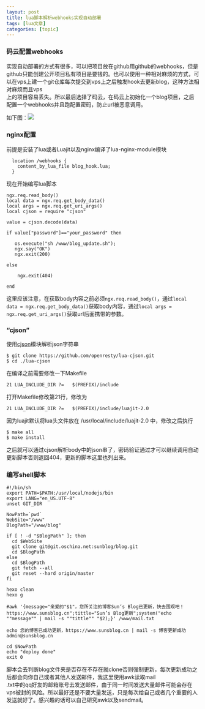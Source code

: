 ```yaml
---
layout: post
title: lua脚本解析webhooks实现自动部署 
tags: [lua文章]
categories: [topic]
---
```

### 码云配置webhooks

实现自动部署的方式有很多，可以把项目放在github用github的webhooks，但是github只能创建公开项目私有项目是要钱的。也可以使用一种相对麻烦的方式，可以在vps上建一个git仓库每次提交到vps上之后触发hook去更新blog，这种方法相对麻烦而且vps  
上的项目容易丢失。所以最后选择了码云，在码云上初始化一个blog项目，之后配置一个webhooks并且跑配置密码，防止url被恶意调用。

如下图：![](https://olef5l6y5.qnssl.com/mayunwebhooks.png?imageView2/0/q/75|watermark/2/text/U3VuJ3MgQmxvZw==/font/5a6L5L2T/fontsize/280/fill/I0Y2MEU1Mg==/dissolve/100/gravity/SouthEast/dx/10/dy/10|imageslim)

### nginx配置

前提是安装了lua或者Luajit以及nginx编译了lua-nginx-module模块

    
    
      location /webhooks {
        content_by_lua_file blog_hook.lua;
      }
    

现在开始编写lua脚本

    
    
    ngx.req.read_body()
    local data = ngx.req.get_body_data()
    local args = ngx.req.get_uri_args()
    local cjson = require "cjson"
    
    value = cjson.decode(data)
    
    if value["password"]=="your_password" then
    
       os.execute("sh /www/blog_update.sh");
       ngx.say("OK")
       ngx.exit(200)
    
    else
    
        ngx.exit(404)
    
    end
    

这里应该注意，在获取body内容之前必须`ngx.req.read_body()`，通过`local data =
ngx.req.get_body_data()`获取body内容，通过`local args =
ngx.req.get_uri_args()`获取url后面携带的参数。

### “cjson”

使用[cjson](https://github.com/openresty/lua-cjson)模块解析json字符串

    
    
    $ git clone https://github.com/openresty/lua-cjson.git
    $ cd ./lua-cjson
    

在编译之前需要修改一下Makefile

    
    
    21 LUA_INCLUDE_DIR ?=   $(PREFIX)/include
    

打开Makefile修改第21行，修改为

    
    
    21 LUA_INCLUDE_DIR ?=   $(PREFIX)/include/luajit-2.0
    

因为luajit默认将lua头文件放在 /usr/local/include/luajit-2.0 中，修改之后执行

    
    
    $ make all
    $ make install
    

之后就可以通过cjson解析body中的json串了，密码验证通过才可以继续调用自动更新脚本否则返回404，更新的脚本这里也列出来。

### 编写shell脚本

    
    
    #!/bin/sh
    export PATH=$PATH:/usr/local/nodejs/bin
    export LANG="en_US.UTF-8"
    unset GIT_DIR 
    
    NowPath=`pwd`
    WebSite="/www"
    BlogPath="/www/blog"
    
    if [ ! -d "$BlogPath" ]; then
      cd $WebSite
      git clone git@git.oschina.net:sunblog/blog.git
      cd $BlogPath
    else
      cd $BlogPath
      git fetch --all
      git reset --hard origin/master
    fi
    
    hexo clean
    hexo g
    
    #awk '{message="亲爱的"$1"，您所关注的博客Sun‘s Blog已更新，快去围观吧！https://www.sunsblog.cn";tittle="Sun’s Blog更新";system("echo ""message"" | mail -s ""tittle"" "$2);}' /www/mail.txt
    
    echo 您的博客已成功更新，https://www.sunsblog.cn | mail -s 博客更新成功 admin@sunsblog.cn
    
    cd $NowPath
    echo "deploy done"
    exit 0
    

脚本会去判断blog文件夹是否存在不存在就clone否则强制更新，每次更新成功之后都会向你自己或者其他人发送邮件，我这里使用awk读取mail  
.txt中的qq好友的邮箱账号去发送邮件，由于同一时间发送大量邮件可能会存在vps被封的风险。所以最好还是不要大量发送，只是每次给自己或者几个重要的人发送就好了。感兴趣的话可以自己研究awk以及sendmail。